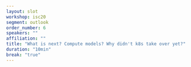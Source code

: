 ```yaml
---
layout: slot
workshop: isc20
segment: outlook
order_number: 6
speakers: ""
affiliation: ""
title: "What is next? Compute models? Why didn't k8s take over yet?" 
duration: "10min"
break: "true"
---
```

